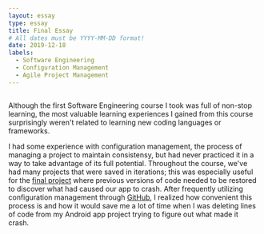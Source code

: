 ```yaml
---
layout: essay
type: essay
title: Final Essay
# All dates must be YYYY-MM-DD format!
date: 2019-12-18
labels:
  - Software Engineering
  - Configuration Management
  - Agile Project Management
---
```

## 

Although the first Software Engineering course I took was full of non-stop learning, the most valuable learning experiences I gained from this course surprisingly weren't related to learning new coding languages or frameworks.

I had some experience with configuration management, the process of managing a project to maintain consistensy, but had never practiced it in a way to take advantage of its full potential. Throughout the course, we've had many projects that were saved in iterations; this was especially useful for the [final project](https://kryf.github.io/projects/uhber) where previous versions of code needed to be restored to discover what had caused our app to crash. After frequently utilizing configuration management through [GitHub](https://github.com/kryf), I realized how convenient this process is and how it would save me a lot of time when I was deleting lines of code from my Android app project trying to figure out what made it crash.

##

